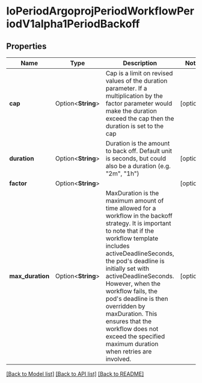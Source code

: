 # IoPeriodArgoprojPeriodWorkflowPeriodV1alpha1PeriodBackoff

## Properties

Name | Type | Description | Notes
------------ | ------------- | ------------- | -------------
**cap** | Option<**String**> | Cap is a limit on revised values of the duration parameter. If a multiplication by the factor parameter would make the duration exceed the cap then the duration is set to the cap | [optional]
**duration** | Option<**String**> | Duration is the amount to back off. Default unit is seconds, but could also be a duration (e.g. \"2m\", \"1h\") | [optional]
**factor** | Option<**String**> |  | [optional]
**max_duration** | Option<**String**> | MaxDuration is the maximum amount of time allowed for a workflow in the backoff strategy. It is important to note that if the workflow template includes activeDeadlineSeconds, the pod's deadline is initially set with activeDeadlineSeconds. However, when the workflow fails, the pod's deadline is then overridden by maxDuration. This ensures that the workflow does not exceed the specified maximum duration when retries are involved. | [optional]

[[Back to Model list]](../README.md#documentation-for-models) [[Back to API list]](../README.md#documentation-for-api-endpoints) [[Back to README]](../README.md)


